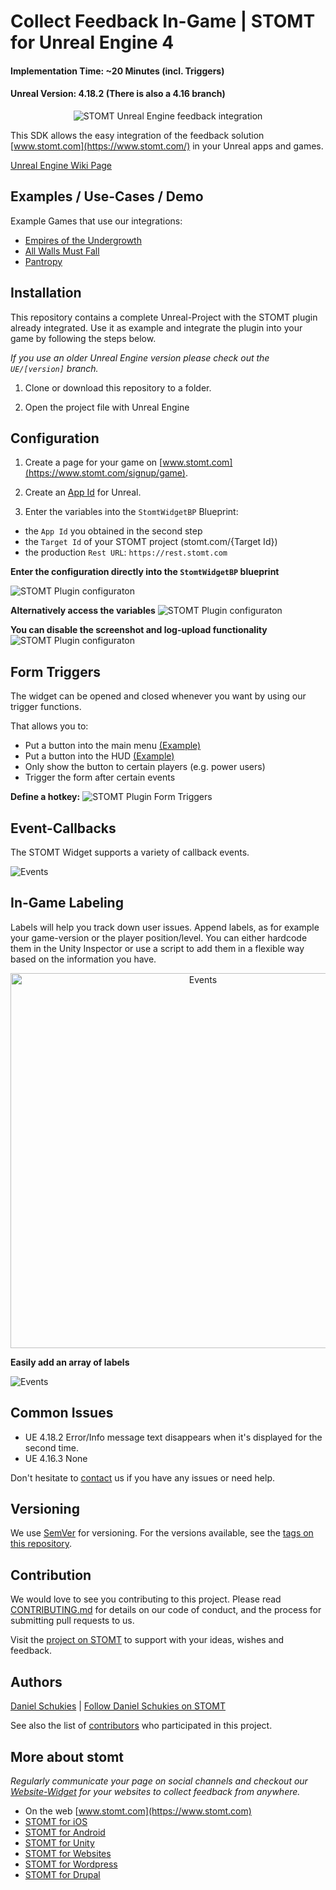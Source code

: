 # Collect Feedback In-Game | STOMT for Unreal Engine 4
#### Implementation Time: ~20 Minutes (incl. Triggers)
#### Unreal Version: 4.18.2 (There is also a 4.16 branch)

<p align="center">
  <img alt="STOMT Unreal Engine feedback integration" src="https://i.imgur.com/1i1eCrb.jpg" />
</p>

This SDK allows the easy integration of the feedback solution [www.stomt.com](https://www.stomt.com/) in your Unreal apps and games.

[Unreal Engine Wiki Page](https://wiki.unrealengine.com/STOMT_Plugin)

## Examples / Use-Cases / Demo

Example Games that use our integrations:

* [Empires of the Undergrowth](https://www.stomt.com/empires-of-the-undergrowth)      
* [All Walls Must Fall](https://www.stomt.com/AWMF)
* [Pantropy](https://www.stomt.com/pantropy)


## Installation

This repository contains a complete Unreal-Project with the STOMT plugin already integrated. 
Use it as example and integrate the plugin into your game by following the steps below.

_If you use an older Unreal Engine version please check out the `UE/[version]` branch._

1. Clone or download this repository to a folder.

2. Open the project file with Unreal Engine


## Configuration

1. Create a page for your game on [www.stomt.com](https://www.stomt.com/signup/game).

2. Create an [App Id](https://www.stomt.com/integrate) for Unreal.

3. Enter the variables into the `StomtWidgetBP` Blueprint:

* the `App Id` you obtained in the second step
* the `Target Id` of your STOMT project (stomt.com/{Target Id})
* the production `Rest URL`: `https://rest.stomt.com`

**Enter the configuration directly into the `StomtWidgetBP` blueprint**

<img alt="STOMT Plugin configuraton" src="http://schukies.io/images/stomt/enter-config.PNG" />

**Alternatively access the variables**
<img alt="STOMT Plugin configuraton" src="https://i.imgur.com/RkZtEaR.jpg" />


**You can disable the screenshot and log-upload functionality**
<img alt="STOMT Plugin configuraton" src="https://i.imgur.com/hFA7xUs.png" />



## Form Triggers

The widget can be opened and closed whenever you want by using our trigger functions.     
    
That allows you to:    
* Put a button into the main menu [(Example)](https://imgur.com/5SoQzfj)
* Put a button into the HUD [(Example)](https://imgur.com/t9wPpJj)
* Only show the button to certain players (e.g. power users)
* Trigger the form after certain events

**Define a hotkey:**
<img alt="STOMT Plugin Form Triggers" src="https://i.imgur.com/HVhJXq4.png" />


## Event-Callbacks

The STOMT Widget supports a variety of callback events.

<img alt="Events" src="http://schukies.io/images/stomt/example.PNG" />

## In-Game Labeling

Labels will help you track down user issues.
Append labels, as for example your game-version or the player position/level. You can either hardcode them in the Unity Inspector or use a script to add them in a flexible way based on the information you have.    

<p align="center">
<img alt="Events" title="In-Game Feedback Tagging" width="600" height="auto" src="https://i.imgur.com/sS8T8Fy.png" />
</p>

**Easily add an array of labels**

<img alt="Events" src="http://schukies.io/images/stomt/label.PNG" />

## Common Issues

* UE 4.18.2 Error/Info message text disappears when it's displayed for the second time.
* UE 4.16.3 None

Don't hesitate to [contact](https://www.stomt.com/stomt-unreal-engine-plugin) us if you have any issues or need help.

## Versioning

We use [SemVer](http://semver.org/) for versioning. For the versions available, see the [tags on this repository](https://github.com/stomt/stomt-unreal-plugin/tags). 

## Contribution

We would love to see you contributing to this project. Please read [CONTRIBUTING.md](https://github.com/stomt/stomt-unreal-plugin/blob/master/CONTRIBUTING.md) for details on our code of conduct, and the process for submitting pull requests to us.    
    
Visit the [project on STOMT](https://www.stomt.com/stomt-unreal-plugin) to support with your ideas, wishes and feedback.

## Authors

[Daniel Schukies](https://github.com/daniel-schukies) | [Follow Daniel Schukies on STOMT](https://www.stomt.com/danielschukies)

See also the list of [contributors](https://github.com/stomt/stomt-unreal-engine-plugin/contributors) who participated in this project.   

## More about stomt

*Regularly communicate your page on social channels and checkout our [Website-Widget](https://www.stomt.com/dev/js-sdk) for your websites to collect feedback from anywhere.*  

* On the web [www.stomt.com](https://www.stomt.com)
* [STOMT for iOS](http://stomt.co/ios)
* [STOMT for Android](http://stomt.co/android)
* [STOMT for Unity](http://stomt.co/unity)
* [STOMT for Websites](http://stomt.co/web)
* [STOMT for Wordpress](http://stomt.co/wordpress)
* [STOMT for Drupal](http://stomt.co/drupal)
